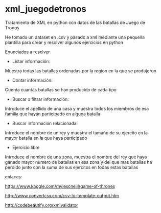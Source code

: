 # xml_juegodetronos

Tratamiento de XML en python con datos de las batallas de Juego de Tronos

He tomado un dataset en .csv y pasado a xml mediante una pequeña plantilla para crear y resolver algunos ejercicios en python

  Enunciados a resolver

- Listar información: 

Muestra todas las batallas ordenadas por la region en la que se produjeron

- Contar información:

Cuenta cuantas batallas se han producido de cada tipo

- Buscar o filtrar información:

Introduce el apellido de una casa y muestra todos los miembros de esa familia que hayan participado en alguna batalla

- Buscar información relacionada:

Introduce el nombre de un rey y muestra el tamaño de su ejercito en la mayor batalla en la que haya participado 

- Ejercicio libre

Introduce el nombre de una zona, muestra el nombre del rey que haya ganado mayor numero de batallas en esa zona y del que mas batallas ha perdido junto con la suma de sus ejercitos en todas estas batallas

enlaces:

https://www.kaggle.com/mylesoneill/game-of-thrones

http://www.convertcsv.com/csv-to-template-output.htm

http://codebeautify.org/xmlvalidator

